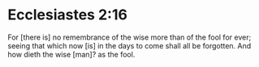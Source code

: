 # Ecclesiastes 2:16

For [there is] no remembrance of the wise more than of the fool for ever; seeing that which now [is] in the days to come shall all be forgotten. And how dieth the wise [man]? as the fool.